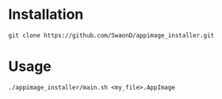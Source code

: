 # Installation
`git clone https://github.com/SwaonD/appimage_installer.git`

# Usage
`./appimage_installer/main.sh <my_file>.AppImage`
